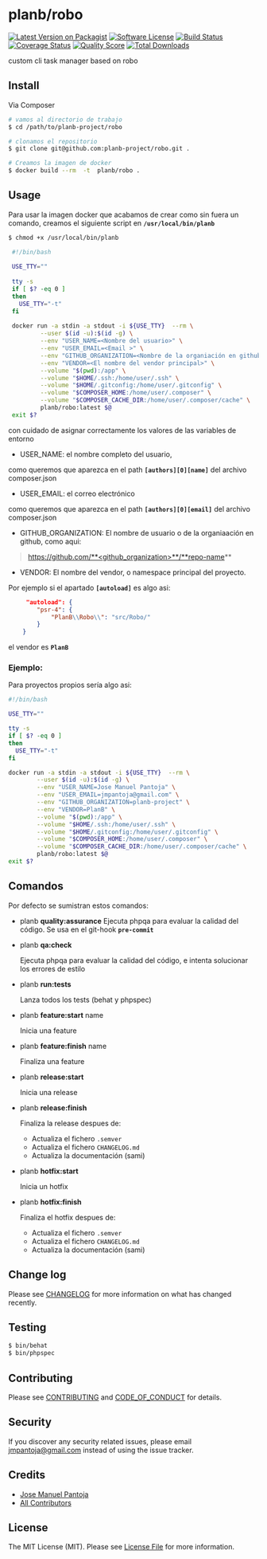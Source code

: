 # planb/robo

[![Latest Version on Packagist][ico-version]][link-packagist]
[![Software License][ico-license]](LICENSE.md)
[![Build Status][ico-travis]][link-travis]
[![Coverage Status][ico-scrutinizer]][link-scrutinizer]
[![Quality Score][ico-code-quality]][link-code-quality]
[![Total Downloads][ico-downloads]][link-downloads]

custom cli task manager based on robo

## Install

Via Composer

``` bash
# vamos al directorio de trabajo
$ cd /path/to/planb-project/robo

# clonamos el repositorio
$ git clone git@github.com:planb-project/robo.git .

# Creamos la imagen de docker
$ docker build --rm  -t  planb/robo .
```

## Usage
Para usar la imagen docker que acabamos de crear como sin fuera un comando, creamos el siguiente script en **```/usr/local/bin/planb```**

```bash
$ chmod +x /usr/local/bin/planb
```


``` bash
 #!/bin/bash
 
 USE_TTY=""
 
 tty -s
 if [ $? -eq 0 ]
 then
   USE_TTY="-t"
 fi
 
 docker run -a stdin -a stdout -i ${USE_TTY}  --rm \
         --user $(id -u):$(id -g) \
         --env "USER_NAME=<Nombre del usuario>" \
         --env "USER_EMAIL=<Email >" \
         --env "GITHUB_ORGANIZATION=<Nombre de la organiación en github>" \
         --env "VENDOR=<El nombre del vendor principal>" \
         --volume "$(pwd):/app" \
         --volume "$HOME/.ssh:/home/user/.ssh" \
         --volume "$HOME/.gitconfig:/home/user/.gitconfig" \
         --volume "$COMPOSER_HOME:/home/user/.composer" \
         --volume "$COMPOSER_CACHE_DIR:/home/user/.composer/cache" \
         planb/robo:latest $@
 exit $?

```
con cuidado de asignar correctamente los valores de las variables de entorno

- USER_NAME: el nombre completo del usuario, 

como queremos que aparezca en el path **```[authors][0][name]```** del archivo composer.json
- USER_EMAIL: el correo electrónico

como queremos que aparezca en el path **```[authors][0][email]```** del archivo composer.json

- GITHUB_ORGANIZATION: El nombre de usuario o de la organiaación en github, como aqui:
 
 > https://github.com/**<github_organization>**/**repo-name**
    
- VENDOR: El nombre del vendor, o namespace principal del proyecto. 

Por ejemplo si el apartado **```[autoload]```** es algo asi:

```json
     "autoload": {
        "psr-4": {
            "PlanB\\Robo\\": "src/Robo/"
        }
    }
```

el vendor es **```PlanB```**


### Ejemplo:
Para proyectos propios sería algo asi:

```bash
#!/bin/bash

USE_TTY=""

tty -s
if [ $? -eq 0 ]
then
  USE_TTY="-t"
fi

docker run -a stdin -a stdout -i ${USE_TTY}  --rm \
        --user $(id -u):$(id -g) \
        --env "USER_NAME=Jose Manuel Pantoja" \
        --env "USER_EMAIL=jmpantoja@gmail.com" \
        --env "GITHUB_ORGANIZATION=planb-project" \
        --env "VENDOR=PlanB" \
        --volume "$(pwd):/app" \
        --volume "$HOME/.ssh:/home/user/.ssh" \
        --volume "$HOME/.gitconfig:/home/user/.gitconfig" \
        --volume "$COMPOSER_HOME:/home/user/.composer" \
        --volume "$COMPOSER_CACHE_DIR:/home/user/.composer/cache" \
        planb/robo:latest $@
exit $?
```

## Comandos
Por defecto se sumistran estos comandos:

- planb **quality:assurance**
    Ejecuta phpqa para evaluar la calidad del código. Se usa en el git-hook **``` pre-commit ```** 

- planb **qa:check**

    Ejecuta phpqa para evaluar la calidad del código, e intenta solucionar los errores de estilo  

- planb **run:tests**

    Lanza todos los tests (behat y phpspec)

- planb **feature:start** name      

    Inicia una feature

- planb **feature:finish** name

    Finaliza una feature     

- planb **release:start**

    Inicia una release

- planb **release:finish**    

    Finaliza la release despues de:
    - Actualiza el fichero ```.semver```
    - Actualiza el fichero ```CHANGELOG.md```
    - Actualiza la documentación (sami)

- planb **hotfix:start**       

    Inicia un hotfix
 
- planb **hotfix:finish**      

    Finaliza el hotfix despues de:
    - Actualiza el fichero ```.semver```
    - Actualiza el fichero ```CHANGELOG.md```
    - Actualiza la documentación (sami)
 

## Change log

Please see [CHANGELOG](CHANGELOG.md) for more information on what has changed recently.

## Testing

``` bash
$ bin/behat
$ bin/phpspec
```

## Contributing

Please see [CONTRIBUTING](CONTRIBUTING.md) and [CODE_OF_CONDUCT](CODE_OF_CONDUCT.md) for details.

## Security

If you discover any security related issues, please email jmpantoja@gmail.com instead of using the issue tracker.

## Credits

- [Jose Manuel Pantoja][link-author]
- [All Contributors][link-contributors]

## License

The MIT License (MIT). Please see [License File](LICENSE.md) for more information.

[ico-version]: https://img.shields.io/packagist/v/planb/robo.svg?style=flat-square
[ico-license]: https://img.shields.io/badge/license-MIT-brightgreen.svg?style=flat-square
[ico-travis]: https://img.shields.io/travis/planb-project/robo/master.svg?style=flat-square
[ico-scrutinizer]: https://img.shields.io/scrutinizer/coverage/g/planb-project/robo.svg?style=flat-square
[ico-code-quality]: https://img.shields.io/scrutinizer/g/planb-project/robo.svg?style=flat-square
[ico-downloads]: https://img.shields.io/packagist/dt/planb/robo.svg?style=flat-square

[link-packagist]: https://packagist.org/packages/planb/robo
[link-travis]: https://travis-ci.org/planb-project/robo
[link-scrutinizer]: https://scrutinizer-ci.com/g/planb-project/robo/code-structure
[link-code-quality]: https://scrutinizer-ci.com/g/planb-project/robo
[link-downloads]: https://packagist.org/packages/planb/robo
[link-author]: https://github.com/planb-project/
[link-contributors]: ../../contributors
